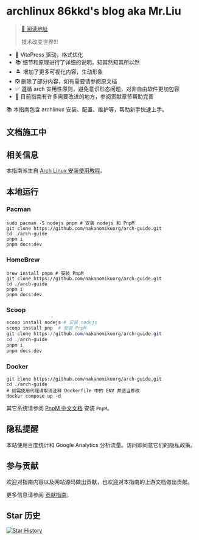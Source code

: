 # archlinux 86kkd's blog aka Mr.Liu 

> [📖 阅读地址](https://blog.86kkd.work/)
>
> 技术改变世界!!! 

- 📖 VitePress 驱动，格式优化
- 📚 细节和原理进行了详细的说明，知其然知其所以然
- 🏝️ 增加了更多可视化内容，生动形象
- ❎ 删除了部分内容，如有需要请参阅原文档
- ✅ 遵循 arch 实用性原则，避免意识形态问题，对非自由软件更加包容
- 🌱 目前指南有许多需要改进的地方，参阅贡献章节帮助完善

📚 本指南包含 archlinux 安装、配置、维护等，帮助新手快速上手。

## 文档施工中

## 相关信息

本指南派生自 [Arch Linux 安装使用教程](https://github.com/ArchLinuxStudio/ArchLinuxTutorial)。

## 本地运行

### Pacman

```shell
sudo pacman -S nodejs pnpm # 安装 nodejs 和 PnpM
git clone https://github.com/nakanomikuorg/arch-guide.git
cd ./arch-guide
pnpm i
pnpm docs:dev
```

### HomeBrew

```shell
brew install pnpm # 安装 PnpM
git clone https://github.com/nakanomikuorg/arch-guide.git
cd ./arch-guide
pnpm i
pnpm docs:dev
```

### Scoop

```powershell
scoop install nodejs # 安装 nodejs
scoop install pnp  # 安装 PnpM
git clone https://github.com/nakanomikuorg/arch-guide.git
cd ./arch-guide
pnpm i
pnpm docs:dev
```

### Docker

```shell
git clone https://github.com/nakanomikuorg/arch-guide.git
cd ./arch-guide
# 如需使用代理请取消注释 Dockerfile 中的 ENV 并适当修改
docker compose up -d
```

其它系统请参阅 [PnpM 中文文档](https://pnpm.io/zh/installation) 安装 `PnpM`。

## 隐私提醒

本站使用百度统计和 Google Analytics 分析流量。访问即同意它们的隐私政策。

## 参与贡献

欢迎对指南内容以及网站源码做出贡献，也欢迎对本指南的上游文档做出贡献。

更多信息请参阅 [贡献指南](https://arch.icekylin.online/postscript/contribute)。

## Star 历史

[![Star History](https://starchart.cc/nakanomikuorg/arch-guide.svg)](https://starchart.cc/nakanomikuorg/arch-guide)
